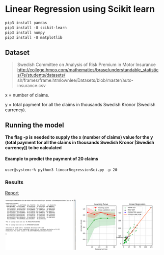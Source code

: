 # Linear Regression using Scikit learn

```console
pip3 install pandas
pip3 install -U scikit-learn
pip3 install numpy
pip3 install -U matplotlib
``` 

## Dataset

> Swedish Committee on Analysis of Risk Premium in Motor Insurance
http://college.hmco.com/mathematics/brase/understandable_statistics/7e/students/datasets/
       slr/frames/frame.htmlownlee/Datasets/blob/master/auto-insurance.csv

x = number of claims.

y = total payment for all the claims in thousands Swedish Kronor (Swedish currency).

## Running the model

**The flag -p is needed to supply the x (number of claims) value for the y (total payment for all the claims in thousands Swedish Kronor [Swedish currency]) to be calculated**

#### Example to predict the payment of 20 claims
 
```console
user@system:~% python3 linearRegressionSci.py -p 20

```

### Results

[Report](./ModelAnalysis-LinearRegression.pdf)

![RESULT](./results.png)

